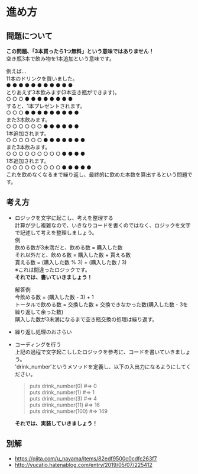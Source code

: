 # 進め方

## 問題について
**この問題、「3本買ったら1つ無料」という意味ではありません！**<br>
空き瓶3本で飲み物を1本追加という意味です。

例えば…<br>
11本のドリンクを買いました。<br>
● ● ● ● ● ● ● ● ● ● ●<br>
とりあえず3本飲みます(3本空き瓶ができます)。<br>
○ ○ ○ ● ● ● ● ● ● ● ●<br>
すると、1本プレゼントされます。<br>
○ ○ ○ ● ● ● ● ● ● ● ● ●<br>
また3本飲みます。<br>
○ ○ ○ ○ ○ ○ ● ● ● ● ● ●<br>
1本追加されます。<br>
○ ○ ○ ○ ○ ○ ● ● ● ● ● ● ●<br>
また3本飲みます。<br>
○ ○ ○ ○ ○ ○ ○ ○ ○ ● ● ● ●<br>
1本追加されます。<br>
○ ○ ○ ○ ○ ○ ○ ○ ○ ● ● ● ● ●<br>
これを飲めなくなるまで繰り返し、最終的に飲めた本数を算出するという問題です。

## 考え方
- ロジックを文字に起こし、考えを整理する<br>
  計算が少し複雑なので、いきなりコードを書くのではなく、ロジックを文字で記述して考えを整理しましょう。<br>
  例<br>
    飲める数が3未満だと、飲める数 = 購入した数<br>
    それ以外だと、飲める数 = 購入した数 + 貰える数<br>
    貰える数 = (購入した数 % 3) + (購入した数 / 3)<br>
    ※これは間違ったロジックです。<br>
  **それでは、書いていきましょう！**

  解答例<br>
    今飲める数 = (購入した数 - 3) + 1 <br>
    トータルで飲める数 = 交換した数 + 交換できなかった数(購入した数 - 3を繰り返して余った数)<br>
      購入した数が3未満になるまで空き瓶交換の処理は繰り返す。<br>

- 繰り返し処理のおさらい<br>

- コーディングを行う<br>
  上記の過程で文字起こししたロジックを参考に、コードを書いていきましょう。<br>
  'drink_number'というメソッドを定義し、以下の入出力になるようにしてください。<br>
  > puts drink_number(0)      #=>   0<br>
  > puts drink_number(1)      #=>   1<br>
  > puts drink_number(3)      #=>   4<br>
  > puts drink_number(11)     #=>   16<br>
  > puts drink_number(100)    #=>  149<br>

  **それでは、実装していきましょう！**

## 別解
- https://qiita.com/u_nayama/items/82edf9500c0cdfc263f7
- http://yucatio.hatenablog.com/entry/2019/05/07/225412
